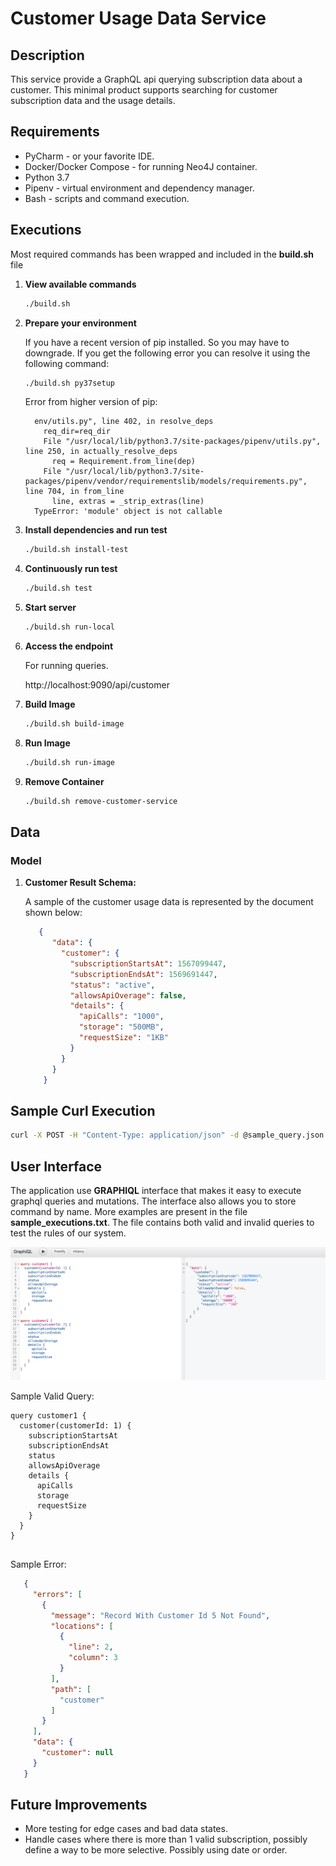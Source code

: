 # Customer Usage Data Service

## Description

This service provide a GraphQL api querying subscription data about a customer. This minimal product supports
searching for customer subscription data and the usage details. 

## Requirements

* PyCharm - or your favorite IDE.
* Docker/Docker Compose - for running Neo4J container.
* Python 3.7
* Pipenv - virtual environment and dependency manager.
* Bash - scripts and command execution.

## Executions

Most required commands has been wrapped and included in the **build.sh** file 

1. **View available commands** 

    ```bash
    ./build.sh
    ```

2. **Prepare your environment** 
  
    If you have a recent version of pip installed. So you may have to downgrade. If you get the following error you can resolve it using the following
    command:

    ```bash
    ./build.sh py37setup
    ```

    Error from higher version of pip:
    ```
      env/utils.py", line 402, in resolve_deps
        req_dir=req_dir
        File "/usr/local/lib/python3.7/site-packages/pipenv/utils.py", line 250, in actually_resolve_deps
          req = Requirement.from_line(dep)
        File "/usr/local/lib/python3.7/site-packages/pipenv/vendor/requirementslib/models/requirements.py", line 704, in from_line
          line, extras = _strip_extras(line)
      TypeError: 'module' object is not callable
    ``` 
    
3. **Install dependencies and run test** 

    ```bash
    ./build.sh install-test
    ```

4. **Continuously run test**

    ```bash
    ./build.sh test
    ```

5. **Start server**

    ```bash
    ./build.sh run-local
    ```

6. **Access the endpoint**

    For running queries.

    http://localhost:9090/api/customer

7. **Build Image**
    ```bash
    ./build.sh build-image
   ```    
8. **Run Image**
    ```bash
    ./build.sh run-image
   ```    
   
9. **Remove Container**
    ```bash
    ./build.sh remove-customer-service 
   ```    
## Data
  
### Model

1. **Customer Result Schema:** 
    
    A sample of the customer usage data is represented by the document shown below:
    
    ```json
       {
          "data": {
            "customer": {
              "subscriptionStartsAt": 1567099447,
              "subscriptionEndsAt": 1569691447,
              "status": "active",
              "allowsApiOverage": false,
              "details": {
                "apiCalls": "1000",
                "storage": "500MB",
                "requestSize": "1KB"
              }
            }
          }
        }
    ```
   
## Sample Curl Execution

```bash
curl -X POST -H "Content-Type: application/json" -d @sample_query.json http://localhost:9090/api/customer
```

## User Interface

The application use  **GRAPHIQL** interface that makes it easy to execute graphql
queries and mutations. The interface also allows you to store command by name. More 
examples are present in the file **sample_executions.txt**. The file contains both valid and invalid
queries to test the rules of our system. 

![ui](ui.png)


Sample Valid Query:
```
query customer1 {
  customer(customerId: 1) {
    subscriptionStartsAt
    subscriptionEndsAt
    status
    allowsApiOverage
    details {
      apiCalls
      storage
      requestSize
    }
  }
}


```

Sample Error:
 ```json
    {
      "errors": [
        {
          "message": "Record With Customer Id 5 Not Found",
          "locations": [
            {
              "line": 2,
              "column": 3
            }
          ],
          "path": [
            "customer"
          ]
        }
      ],
      "data": {
        "customer": null
      }
    }
```
 
 ## Future Improvements
 * More testing for edge cases and bad data states. 
 * Handle cases where there is more than 1 valid subscription, possibly
 define a way to be more selective. Possibly using date or order.
  
 

